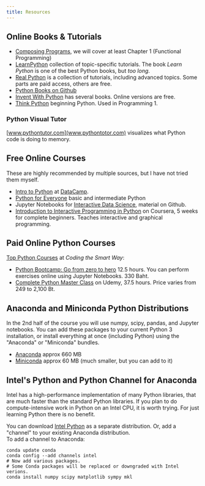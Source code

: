 ```yaml
---
title: Resources
---
```


## Online Books & Tutorials

- [Composing Programs](http://composingprograms.com/), we will cover at least Chapter 1 (Functional Programming)
- [LearnPython](https://www.learnpython.org/) collection of topic-specific tutorials. The book *Learn Python* is one of the best Python books, but *too long*.
- [Real Python](https://realpython.com) is a collection of tutorials, including advanced topics.  Some parts are paid access, others are free.
- [Python Books on Github](https://github.com/pamoroso/free-python-books)
- [Invent With Python](https://inventwithpython.com) has several books. Online versions are free.
- [Think Python](https://greenteapress.com/thinkpython2/thinkpython2.pdf) beginning Python. Used in Programming 1.

### Python Visual Tutor

[www.pythontutor.com](www.pythontotor.com)
visualizes what Python code is doing to memory.

## Free Online Courses

These are highly recommended by multiple sources, but I have not tried them myself.

- [Intro to Python](https://www.datacamp.com/courses/intro-to-python-for-data-science/) at [DataCamp](https://www.datacamp.com).
- [Python for Everyone](https://www.py4e.com/lessons) basic and intermediate Python
- Jupyter Notebooks for [Interactive Data Science](https://github.com/mlund/jupyter-course), material on Github.
- [Introduction to Interactive Programming in Python](https://www.coursera.org/learn/interactive-python-1) on Coursera, 5 weeks for complete beginners. Teaches interactive and graphical programming.

## Paid Online Python Courses

[Top Python Courses](https://medium.com/codingthesmartway-com-blog/top-3-python-online-courses-8091e0dc8a79) at *Coding the Smart Way*:

- [Python Bootcamp: Go from zero to hero](https://codingthesmartway.com/courses/python-bootcamp/) 12.5 hours.  You can perform exercises online using Jupyter Notebooks. 330 Baht.
- [Complete Python Master Class](https://codingthesmartway.com/courses/python-masterclass) on Udemy, 37.5 hours. Price varies from 249 to 2,100 Bt.


## Anaconda and Miniconda Python Distributions

In the 2nd half of the course you will use numpy, scipy, pandas, and Jupyter notebooks. You can add these packages to your current Python 3 installation, or install everything at once (including Python) using the "Anaconda" or "Miniconda" bundles.

* [Anaconda](https://www.anaconda.com/download) approx 660 MB
* [Miniconda](https://conda.io/miniconda.html) approx 60 MB (much smaller, but you can add to it)


## Intel's Python and Python Channel for Anaconda

Intel has a high-performance implementation of many Python libraries,
that are much faster than the standard Python libraries.
If you plan to do compute-intensive work in Python on an Intel CPU,
it is worth trying.  For just learning Python there is no benefit.

You can download [Intel Python](https://software.intel.com/en-us/distribution-for-python) as a separate distribution.
Or, add a "channel" to your existing Anaconda distribution.  
To add a channel to Anaconda:

```
conda update conda
conda config --add channels intel
# Now add various packages.  
# Some Conda packages will be replaced or downgraded with Intel verions.
conda install numpy scipy matplotlib sympy mkl
```
